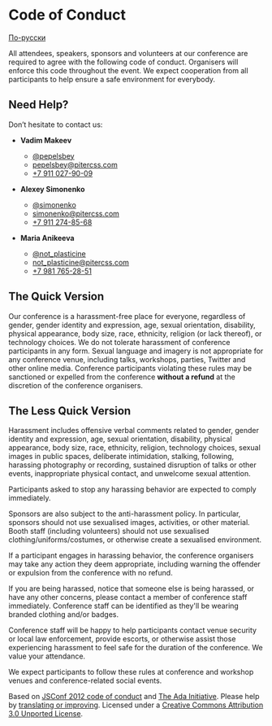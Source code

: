 # Code of Conduct

<p class="is-small"><a href="code-of-conduct_ru.html">По-русски</a></p>

All attendees, speakers, sponsors and volunteers at our conference are required to agree with the following code of conduct. Organisers will enforce this code throughout the event. We expect cooperation from all participants to help ensure a safe environment for everybody.

## Need Help?

Don’t hesitate to contact us:

- **Vadim Makeev**
    - [@pepelsbey](https://twitter.com/pepelsbey)
    - [pepelsbey@pitercss.com](mailto:pepelsbey@pitercss.com)
    - [+7 911 027-90-09](tel:79110279009)

- **Alexey Simonenko**
    - [@simonenko](https://twitter.com/simonenko)
    - [simonenko@pitercss.com](mailto:simonenko@pitercss.com)
    - [+7 911 274-85-68](tel:79112748568)

- **Maria Anikeeva**
    - [@not_plasticine](https://twitter.com/not_plasticine)
    - [not_plasticine@pitercss.com](mailto:not_plasticine@pitercss.com)
    - [+7 981 765-28-51](tel:79817652851)

## The Quick Version

Our conference is a harassment-free place for everyone, regardless of gender, gender identity and expression, age, sexual orientation, disability, physical appearance, body size, race, ethnicity, religion (or lack thereof), or technology choices. We do not tolerate harassment of conference participants in any form. Sexual language and imagery is not appropriate for any conference venue, including talks, workshops, parties, Twitter and other online media. Conference participants violating these rules may be sanctioned or expelled from the conference **without a refund** at the discretion of the conference organisers.

## The Less Quick Version

Harassment includes offensive verbal comments related to gender, gender identity and expression, age, sexual orientation, disability, physical appearance, body size, race, ethnicity, religion, technology choices, sexual images in public spaces, deliberate intimidation, stalking, following, harassing photography or recording, sustained disruption of talks or other events, inappropriate physical contact, and unwelcome sexual attention.

Participants asked to stop any harassing behavior are expected to comply immediately.

Sponsors are also subject to the anti-harassment policy. In particular, sponsors should not use sexualised images, activities, or other material. Booth staff (including volunteers) should not use sexualised clothing/uniforms/costumes, or otherwise create a sexualised environment.

If a participant engages in harassing behavior, the conference organisers may take any action they deem appropriate, including warning the offender or expulsion from the conference with no refund.

If you are being harassed, notice that someone else is being harassed, or have any other concerns, please contact a member of conference staff immediately. Conference staff can be identified as they'll be wearing branded clothing and/or badges.

Conference staff will be happy to help participants contact venue security or local law enforcement, provide escorts, or otherwise assist those experiencing harassment to feel safe for the duration of the conference. We value your attendance.

We expect participants to follow these rules at conference and workshop venues and conference-related social events.

Based on [JSConf 2012 code of conduct](http://2012.jsconf.us/#/about) and [The Ada Initiative](http://geekfeminism.wikia.com/wiki/Conference_anti-harassment/Policy). Please help by [translating or improving](http://github.com/leftlogic/confcodeofconduct.com). Licensed under a [Creative Commons Attribution 3.0 Unported License](http://creativecommons.org/licenses/by/3.0/deed.en_US).
